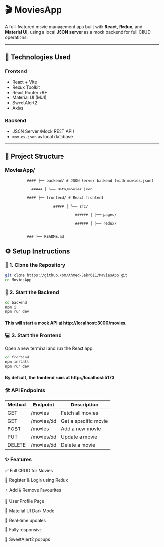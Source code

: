 # 🎬 MoviesApp

A full-featured movie management app built with **React**, **Redux**, and **Material UI**, using a local **JSON server** as a mock backend for full CRUD operations.

---

## 🧰 Technologies Used

### Frontend

- React + Vite
- Redux Toolkit
- React Router v6+
- Material UI (MUI)
- SweetAlert2
- Axios

### Backend

- JSON Server (Mock REST API)
- `movies.json` as local database

---

## 📁 Project Structure

### MoviesApp/

              #### ├── backend/ # JSON Server backend (with movies.json)

                ##### │ └── Data/movies.json

              #### ├── frontend/ # React frontend

                          ##### │ └── src/

                                    ###### │ ├── pages/

                                    ###### │ ├── redux/


              ### ├── README.md

## ⚙️ Setup Instructions

### 🔁 1. Clone the Repository

```bash
git clone https://github.com/Ahmed-Bakr611/MoviesApp.git
cd MoviesApp
```

### 🔌 2. Start the Backend

```bash
cd backend
npm i
npm run dev
```

#### This will start a mock API at http://localhost:3000/movies.

### 💻 3. Start the Frontend

Open a new terminal and run the React app:

```bash
cd frontend
npm install
npm run dev
```

#### By default, the frontend runs at http://localhost:5173

### 🛠 API Endpoints

| Method | Endpoint     | Description          |
| ------ | ------------ | -------------------- |
| GET    | /movies      | Fetch all movies     |
| GET    | /movies/\:id | Get a specific movie |
| POST   | /movies      | Add a new movie      |
| PUT    | /movies/\:id | Update a movie       |
| DELETE | /movies/\:id | Delete a movie       |

### ✨ Features

✅ Full CRUD for Movies

🔐 Register & Login using Redux

⭐ Add & Remove Favourites

👤 User Profile Page

🌙 Material UI Dark Mode

🔄 Real-time updates

📱 Fully responsive

🔔 SweetAlert2 popups
